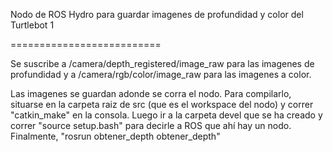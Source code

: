 Nodo de ROS Hydro para guardar imagenes de profundidad y color del Turtlebot 1

==========================

Se suscribe a /camera/depth_registered/image_raw para las imagenes de profundidad
y a /camera/rgb/color/image_raw para las imagenes a color.

Las imagenes se guardan adonde se corra el nodo. Para compilarlo,
situarse en la carpeta raiz de src (que es el workspace del nodo) y 
correr "catkin_make" en la consola. 
Luego ir a la carpeta devel que se ha creado y correr "source setup.bash"
para decirle a ROS que ahí hay un nodo.
Finalmente, "rosrun obtener_depth obtener_depth"

